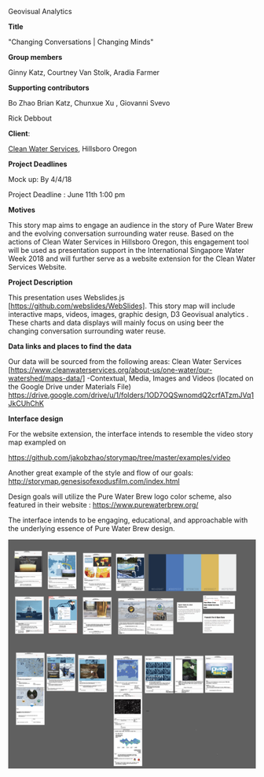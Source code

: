 Geovisual Analytics

**Title** 

"Changing Conversations | Changing Minds"

 

**Group members**


Ginny Katz,
Courtney Van Stolk,
Aradia Farmer



**Supporting contributors**

Bo Zhao
Brian Katz,
Chunxue Xu ,
Giovanni Svevo

Rick Debbout



**Client**:

[Clean Water Services](https://www.cleanwaterservices.org/), Hillsboro Oregon 



**Project Deadlines**


Mock up: By 4/4/18

Project Deadline : June 11th 1:00 pm 







**Motives**


This story map aims to engage an audience in the story of Pure Water Brew and the evolving conversation surrounding water reuse. Based on the actions of Clean Water Services in Hillsboro Oregon, this engagement tool will be used as presentation support in the International Singapore Water Week 2018 and will further serve as a website extension for the Clean Water Services Website. 



**Project Description**


This presentation uses Webslides.js [https://github.com/webslides/WebSlides]. This story map will include interactive maps,
videos, images, graphic design, D3 Geovisual analytics . These charts and data displays will mainly focus on using beer the changing conversation surrounding water reuse.



**Data links and places to find the data**


Our data will be sourced from the following areas: 
Clean Water Services 
[https://www.cleanwaterservices.org/about-us/one-water/our-watershed/maps-data/]
-Contextual, Media, Images and Videos (located on the Google Drive under
Materials File)  https://drive.google.com/drive/u/1/folders/1OD7OQSwnomdQ2crfATzmJVq1JkCUhChK


 

**Interface design**


For the website extension, the interface intends to resemble the video story
map exampled on 

https://github.com/jakobzhao/storymap/tree/master/examples/video

Another great example of the style and flow of our goals: 
http://storymap.genesisofexodusfilm.com/index.html

Design goals will utilize the Pure Water Brew logo color scheme, also featured in their website : https://www.purewaterbrew.org/

The interface intends to be engaging, educational, and approachable with the underlying essence of Pure Water Brew design. 



![storyline](img/story-overview.png)
